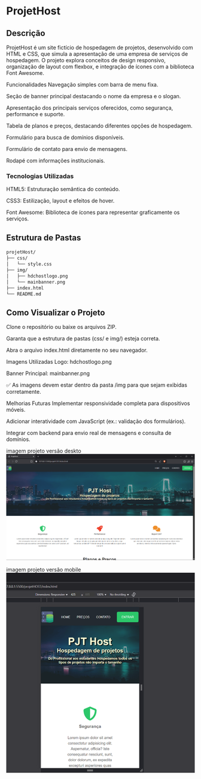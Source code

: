 # ProjetHost

## Descrição

ProjetHost é um site fictício de hospedagem de projetos, desenvolvido com HTML e CSS, que simula a apresentação de uma empresa de serviços de hospedagem. O projeto explora conceitos de design responsivo, organização de layout com flexbox, e integração de ícones com a biblioteca Font Awesome.

Funcionalidades
Navegação simples com barra de menu fixa.

Seção de banner principal destacando o nome da empresa e o slogan.

Apresentação dos principais serviços oferecidos, como segurança, performance e suporte.

Tabela de planos e preços, destacando diferentes opções de hospedagem.

Formulário para busca de domínios disponíveis.

Formulário de contato para envio de mensagens.

Rodapé com informações institucionais.

### Tecnologias Utilizadas

HTML5: Estruturação semântica do conteúdo.

CSS3: Estilização, layout e efeitos de hover.

Font Awesome: Biblioteca de ícones para representar graficamente os serviços.

## Estrutura de Pastas

    projetHost/
    ├── css/
    │   └── style.css
    ├── img/
    │   ├── hdchostlogo.png
    │   └── mainbanner.png
    ├── index.html
    └── README.md

## Como Visualizar o Projeto

Clone o repositório ou baixe os arquivos ZIP.

Garanta que a estrutura de pastas (css/ e img/) esteja correta.

Abra o arquivo index.html diretamente no seu navegador.

Imagens Utilizadas
Logo: hdchostlogo.png

Banner Principal: mainbanner.png

✅ As imagens devem estar dentro da pasta /img para que sejam exibidas corretamente.

Melhorias Futuras
Implementar responsividade completa para dispositivos móveis.

Adicionar interatividade com JavaScript (ex.: validação dos formulários).

Integrar com backend para envio real de mensagens e consulta de domínios.

imagem projeto versão deskto
![alt text](image.png)

imagem projeto versão mobile
![alt text](image-1.png)
